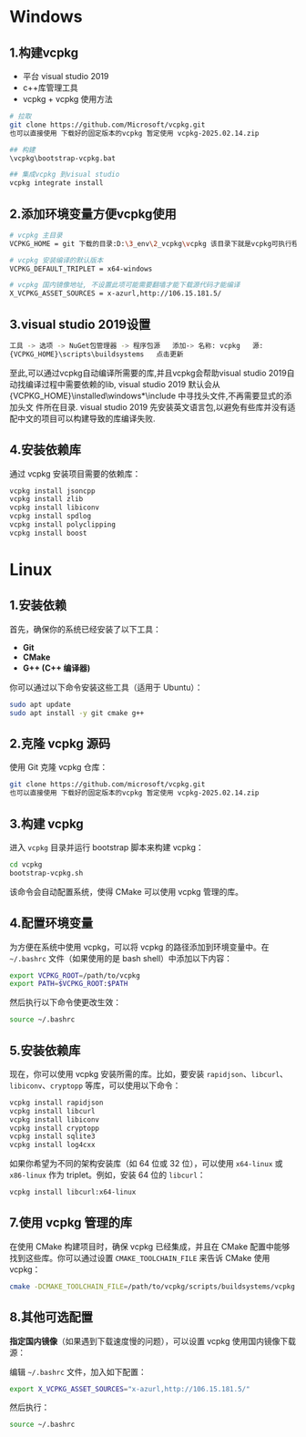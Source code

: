 # Windows

## 1.构建vcpkg

- 平台 visual studio 2019
- c++库管理工具
- vcpkg + vcpkg 使用方法

```bash
# 拉取
git clone https://github.com/Microsoft/vcpkg.git
也可以直接使用 下载好的固定版本的vcpkg 暂定使用 vcpkg-2025.02.14.zip

## 构建
\vcpkg\bootstrap-vcpkg.bat

## 集成vcpkg 到visual studio
vcpkg integrate install

```

## 2.添加环境变量方便vcpkg使用

```bash
# vcpkg 主目录
VCPKG_HOME = git 下载的目录:D:\3_env\2_vcpkg\vcpkg 该目录下就是vcpkg可执行程序的目录

# vcpkg 安装编译的默认版本
VCPKG_DEFAULT_TRIPLET = x64-windows 

# vcpkg 国内镜像地址, 不设置此项可能需要翻墙才能下载源代码才能编译
X_VCPKG_ASSET_SOURCES = x-azurl,http://106.15.181.5/

```

## 3.visual studio 2019设置

```bash
工具 -> 选项 -> NuGet包管理器 -> 程序包源   添加-> 名称: vcpkg   源: 
{VCPKG_HOME}\scripts\buildsystems   点击更新
```
至此,可以通过vcpkg自动编译所需要的库,并且vcpkg会帮助visual studio 2019自动找编译过程中需要依赖的lib, 
visual studio 2019 默认会从{VCPKG_HOME}\installed\windows*\include 中寻找头文件,不再需要显式的添加头文
件所在目录.
visual studio 2019 先安装英文语言包,以避免有些库并没有适配中文的项目可以构建导致的库编译失败.

## 4.安装依赖库

通过 vcpkg 安装项目需要的依赖库：

```bash
vcpkg install jsoncpp
vcpkg install zlib
vcpkg install libiconv
vcpkg install spdlog
vcpkg install polyclipping
vcpkg install boost
```


# Linux


## 1.安装依赖

首先，确保你的系统已经安装了以下工具：
- **Git**
- **CMake**
- **G++ (C++ 编译器)**

你可以通过以下命令安装这些工具（适用于 Ubuntu）：

```bash
sudo apt update
sudo apt install -y git cmake g++
```

## 2.克隆 vcpkg 源码

使用 Git 克隆 vcpkg 仓库：

```bash
git clone https://github.com/microsoft/vcpkg.git
也可以直接使用 下载好的固定版本的vcpkg 暂定使用 vcpkg-2025.02.14.zip
```

## 3.构建 vcpkg

进入 `vcpkg` 目录并运行 bootstrap 脚本来构建 vcpkg：

```bash
cd vcpkg
bootstrap-vcpkg.sh
```


该命令会自动配置系统，使得 CMake 可以使用 vcpkg 管理的库。

## 4.配置环境变量

为方便在系统中使用 vcpkg，可以将 vcpkg 的路径添加到环境变量中。在 `~/.bashrc` 文件（如果使用的是 bash shell）中添加以下内容：

```bash
export VCPKG_ROOT=/path/to/vcpkg
export PATH=$VCPKG_ROOT:$PATH
```

然后执行以下命令使更改生效：

```bash
source ~/.bashrc
```

## 5.安装依赖库

现在，你可以使用 vcpkg 安装所需的库。比如，要安装 `rapidjson`、`libcurl`、`libiconv`、`cryptopp` 等库，可以使用以下命令：

```bash
vcpkg install rapidjson
vcpkg install libcurl
vcpkg install libiconv
vcpkg install cryptopp
vcpkg install sqlite3
vcpkg install log4cxx
```

如果你希望为不同的架构安装库（如 64 位或 32 位），可以使用 `x64-linux` 或 `x86-linux` 作为 triplet。例如，安装 64 位的 `libcurl`：

```bash
vcpkg install libcurl:x64-linux
```

## 7.使用 vcpkg 管理的库

在使用 CMake 构建项目时，确保 vcpkg 已经集成，并且在 CMake 配置中能够找到这些库。你可以通过设置 `CMAKE_TOOLCHAIN_FILE` 来告诉 CMake 使用 vcpkg：

```bash
cmake -DCMAKE_TOOLCHAIN_FILE=/path/to/vcpkg/scripts/buildsystems/vcpkg.cmake ..
```

## 8.其他可选配置

**指定国内镜像**（如果遇到下载速度慢的问题），可以设置 vcpkg 使用国内镜像下载源：
  
编辑 `~/.bashrc` 文件，加入如下配置：

```bash
export X_VCPKG_ASSET_SOURCES="x-azurl,http://106.15.181.5/"
```

然后执行：

```bash
source ~/.bashrc
```


